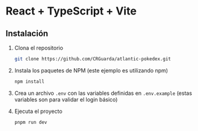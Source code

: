 # React + TypeScript + Vite

## Instalación

1. Clona el repositorio

   ```sh
   git clone https://github.com/CRGuarda/atlantic-pokedex.git
   ```

2. Instala los paquetes de NPM (este ejemplo es utilizando npm)

   ```sh
   npm install
   ```

3. Crea un archivo `.env` con las variables definidas en `.env.example` (estas variables son para validar el login básico)

4. Ejecuta el proyecto
   ```sh
   pnpm run dev
   ```
